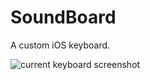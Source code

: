 # SoundBoard
A custom iOS keyboard.

![current keyboard screenshot](https://github.com/gregoryklein/SoundBoard/blob/master/KeyboardScreenshot.png "H-Yeah bro.")
